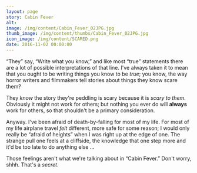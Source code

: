 ```yaml
---
layout: page
story: Cabin Fever
alt:
image: /img/content/Cabin_Fever_02JPG.jpg
thumb_image: /img/content/thumbs/Cabin_Fever_02JPG.jpg
icon_image: /img/content/SCARED.png
date: 2016-11-02 00:00:00
---
```


“They” say, “Write what you know,” and like most “true” statements there are a lot of possible interpretations of that line. I've always taken it to mean that you ought to be writing things you know to be <em>true</em>; you know, the way horror writers and filmmakers tell stories about things they know scare them?

They <em>know</em> the story they're peddling is scary because it is <em>scary to them</em>. Obviously it might not work for others; but nothing you ever do will <b>always</b> work for others, so that shouldn't be a primary consideration.

Anyway. I've been afraid of death-by-falling for most of my life. For most of my life airplane travel <em>felt</em> different, more safe for some reason; I would only really be “afraid of heights” when I was right up at the edge of one. The strange pull one feels at a cliffside, the knowledge that one step more and it'd be too late to do anything else …

Those feelings aren't what we're talking about in “Cabin Fever.” Don't worry, shhh. That's a <em>secret</em>.
